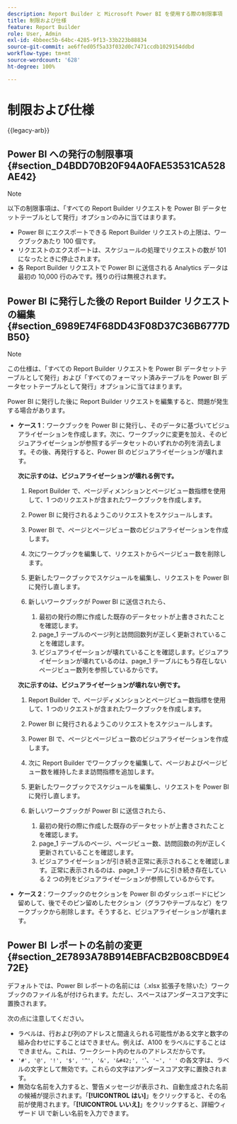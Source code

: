 ```yaml
---
description: Report Builder と Microsoft Power BI を使用する際の制限事項
title: 制限および仕様
feature: Report Builder
role: User, Admin
exl-id: 4bbeec5b-64bc-4285-9f13-33b223b88834
source-git-commit: ae6ffed05f5a33f032d0c7471ccdb1029154ddbd
workflow-type: tm+mt
source-wordcount: '628'
ht-degree: 100%

---
```


# 制限および仕様

{{legacy-arb}}

## Power BI への発行の制限事項 {#section_D4BDD70B20F94A0FAE53531CA528AE42}

>[!NOTE]
>
>以下の制限事項は、「すべての Report Builder リクエストを Power BI データセットテーブルとして発行」オプションのみに当てはまります。

* Power BI にエクスポートできる Report Builder リクエストの上限は、ワークブックあたり 100 個です。
* リクエストのエクスポートは、スケジュールの処理でリクエストの数が 101 になったときに停止されます。
* 各 Report Builder リクエストで Power BI に送信される Analytics データは最初の 10,000 行のみです。残りの行は無視されます。

## Power BI に発行した後の Report Builder リクエストの編集 {#section_6989E74F68DD43F08D37C36B6777DB50}

>[!NOTE]
>
>この仕様は、「すべての Report Builder リクエストを Power BI データセットテーブルとして発行」および「すべてのフォーマット済みテーブルを Power BI データセットテーブルとして発行」オプションに当てはまります。

Power BI に発行した後に Report Builder リクエストを編集すると、問題が発生する場合があります。

* **ケース 1**：ワークブックを Power BI に発行し、そのデータに基づいてビジュアライゼーションを作成します。次に、ワークブックに変更を加え、そのビジュアライゼーションが参照するデータセットのいずれかの列を消去します。その後、再発行すると、Power BI のビジュアライゼーションが壊れます。

  **次に示すのは、ビジュアライゼーションが壊れる例です。**

   1. Report Builder で、ページディメンションとページビュー数指標を使用して、1 つのリクエストが含まれたワークブックを作成します。
   2. Power BI に発行されるようこのリクエストをスケジュールします。
   3. Power BI で、ページとページビュー数のビジュアライゼーションを作成します。
   4. 次にワークブックを編集して、リクエストからページビュー数を削除します。
   5. 更新したワークブックでスケジュールを編集し、リクエストを Power BI に発行し直します。
   6. 新しいワークブックが Power BI に送信されたら、

      1. 最初の発行の際に作成した既存のデータセットが上書きされたことを確認します。
      2. page_1 テーブルのページ列と訪問回数列が正しく更新されていることを確認します。
      3. ビジュアライゼーションが壊れていることを確認します。ビジュアライゼーションが壊れているのは、page_1 テーブルにもう存在しないページビュー数列を参照しているからです。

  **次に示すのは、ビジュアライゼーションが壊れない例です。**

   1. Report Builder で、ページディメンションとページビュー数指標を使用して、1 つのリクエストが含まれたワークブックを作成します。
   2. Power BI に発行されるようこのリクエストをスケジュールします。
   3. Power BI で、ページとページビュー数のビジュアライゼーションを作成します。
   4. 次に Report Builder でワークブックを編集して、ページおよびページビュー数を維持したまま訪問指標を追加します。
   5. 更新したワークブックでスケジュールを編集し、リクエストを Power BI に発行し直します。
   6. 新しいワークブックが Power BI に送信されたら、

      1. 最初の発行の際に作成した既存のデータセットが上書きされたことを確認します。
      2. page_1 テーブルのページ、ページビュー数、訪問回数の列が正しく更新されていることを確認します。
      3. ビジュアライゼーションが引き続き正常に表示されることを確認します。正常に表示されるのは、page_1 テーブルに引き続き存在している 2 つの列をビジュアライゼーションが参照しているからです。

* **ケース 2**：ワークブックのセクションを Power BI のダッシュボードにピン留めして、後でそのピン留めしたセクション（グラフやテーブルなど）をワークブックから削除します。そうすると、ビジュアライゼーションが壊れます。

## Power BI レポートの名前の変更 {#section_2E7893A78B914EBFACB2B08CBD9E472E}

デフォルトでは、Power BI レポートの名前には（.xlsx 拡張子を除いた）ワークブックのファイル名が付けられます。ただし、スペースはアンダースコア文字に置換されます。

次の点に注意してください。

* ラベルは、行および列のアドレスと間違えられる可能性がある文字と数字の組み合わせにすることはできません。例えば、A100 をラベルにすることはできません。これは、ワークシート内のセルのアドレスだからです。
* `'#', '@', '!', '$', '^', '&', '&#42;', '`&#39;、`'~', ' '` の各文字は、ラベルの文字として無効です。これらの文字はアンダースコア文字に置換されます。
* 無効な名前を入力すると、警告メッセージが表示され、自動生成された名前の候補が提示されます。「**[!UICONTROL はい]**」をクリックすると、その名前が使用されます。「**[!UICONTROL いいえ]**」をクリックすると、詳細ウィザード UI で新しい名前を入力できます。
